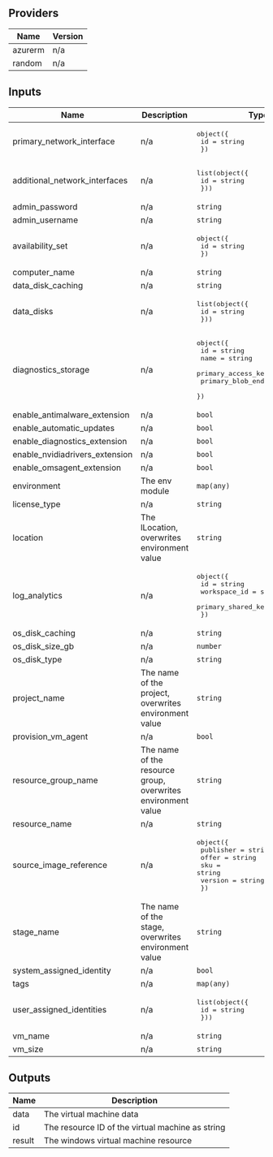 ## Providers

| Name | Version |
|------|---------|
| azurerm | n/a |
| random | n/a |

## Inputs

| Name | Description | Type | Default | Required |
|------|-------------|------|---------|:--------:|
| primary\_network\_interface | n/a | <pre>object({<br>    id = string<br>  })</pre> | n/a | yes |
| additional\_network\_interfaces | n/a | <pre>list(object({<br>    id = string<br>  }))</pre> | `[]` | no |
| admin\_password | n/a | `string` | `""` | no |
| admin\_username | n/a | `string` | `"remoteuser"` | no |
| availability\_set | n/a | <pre>object({<br>    id = string<br>  })</pre> | `null` | no |
| computer\_name | n/a | `string` | `""` | no |
| data\_disk\_caching | n/a | `string` | `"ReadOnly"` | no |
| data\_disks | n/a | <pre>list(object({<br>    id = string<br>  }))</pre> | `[]` | no |
| diagnostics\_storage | n/a | <pre>object({<br>    id                    = string<br>    name                  = string<br>    primary_access_key    = string<br>    primary_blob_endpoint = string<br>  })</pre> | `null` | no |
| enable\_antimalware\_extension | n/a | `bool` | `true` | no |
| enable\_automatic\_updates | n/a | `bool` | `true` | no |
| enable\_diagnostics\_extension | n/a | `bool` | `true` | no |
| enable\_nvidiadrivers\_extension | n/a | `bool` | `false` | no |
| enable\_omsagent\_extension | n/a | `bool` | `false` | no |
| environment | The env module | `map(any)` | `{}` | no |
| license\_type | n/a | `string` | `null` | no |
| location | The lLocation, overwrites environment value | `string` | `"*"` | no |
| log\_analytics | n/a | <pre>object({<br>    id                 = string<br>    workspace_id       = string<br>    primary_shared_key = string<br>  })</pre> | `null` | no |
| os\_disk\_caching | n/a | `string` | `"ReadWrite"` | no |
| os\_disk\_size\_gb | n/a | `number` | `127` | no |
| os\_disk\_type | n/a | `string` | `"Standard_LRS"` | no |
| project\_name | The name of the project, overwrites environment value | `string` | `"*"` | no |
| provision\_vm\_agent | n/a | `bool` | `true` | no |
| resource\_group\_name | The name of the resource group, overwrites environment value | `string` | `"*"` | no |
| resource\_name | n/a | `string` | `""` | no |
| source\_image\_reference | n/a | <pre>object({<br>    publisher = string<br>    offer     = string<br>    sku       = string<br>    version   = string<br>  })</pre> | `null` | no |
| stage\_name | The name of the stage, overwrites environment value | `string` | `"*"` | no |
| system\_assigned\_identity | n/a | `bool` | `true` | no |
| tags | n/a | `map(any)` | `{}` | no |
| user\_assigned\_identities | n/a | <pre>list(object({<br>    id = string<br>  }))</pre> | `[]` | no |
| vm\_name | n/a | `string` | `""` | no |
| vm\_size | n/a | `string` | `"Standard_D2s_v3"` | no |

## Outputs

| Name | Description |
|------|-------------|
| data | The virtual machine data |
| id | The resource ID of the virtual machine as string |
| result | The windows virtual machine resource |

